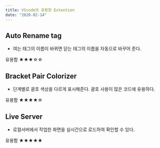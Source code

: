 ```yaml
---
title: VScode의 유용한 Extention
date: "2020-02-14"
---
```


## Auto Rename tag
- 여는 태그의 이름이 바뀌면 닫는 태그의 이름을 자동으로 바꾸어 준다.  

유용함 ★★★☆☆

## Bracket Pair Colorizer
- 단계별로 괄호 색상을 다르게 표시해준다. 괄호 사용이 많은 코드에 유용하다.  

유용함 ★★★★☆

## Live Server
- 로컬서버에서 작업한 화면을 실시간으로 로드하여 확인할 수 있다.  

유용함 ★★★★★



